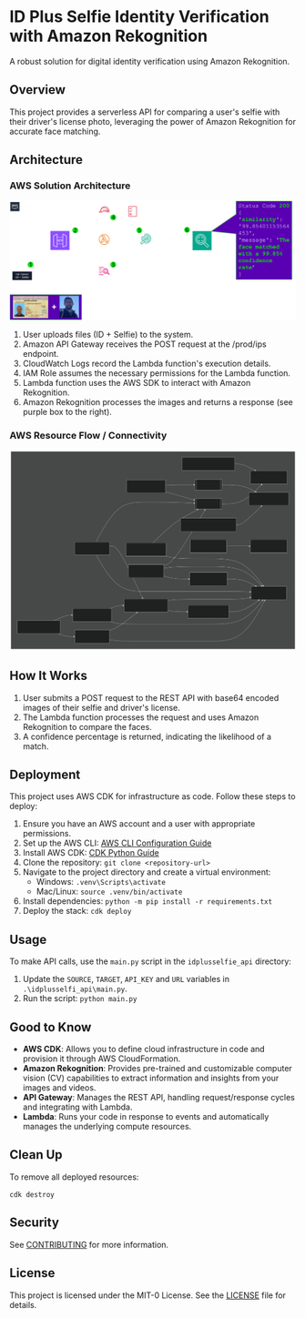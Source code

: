 # ID Plus Selfie Identity Verification with Amazon Rekognition

A robust solution for digital identity verification using Amazon Rekognition.

## Overview

This project provides a serverless API for comparing a user's selfie with their driver's license photo, leveraging the power of Amazon Rekognition for accurate face matching.

## Architecture

### AWS Solution Architecture
![Visual AWS Architecture](visual_diagram.png)
1. User uploads files (ID + Selfie) to the system.
2. Amazon API Gateway receives the POST request at the /prod/ips endpoint.
3. CloudWatch Logs record the Lambda function's execution details.
4. IAM Role assumes the necessary permissions for the Lambda function.
5. Lambda function uses the AWS SDK to interact with Amazon Rekognition.
6. Amazon Rekognition processes the images and returns a response (see purple box to the right).

### AWS Resource Flow / Connectivity
![Diagram](diagram_mermaid.svg)

## How It Works

1. User submits a POST request to the REST API with base64 encoded images of their selfie and driver's license.
2. The Lambda function processes the request and uses Amazon Rekognition to compare the faces.
3. A confidence percentage is returned, indicating the likelihood of a match.

## Deployment

This project uses AWS CDK for infrastructure as code. Follow these steps to deploy:

1. Ensure you have an AWS account and a user with appropriate permissions.
2. Set up the AWS CLI: [AWS CLI Configuration Guide](https://docs.aws.amazon.com/cli/latest/userguide/cli-chap-configure.html)
3. Install AWS CDK: [CDK Python Guide](https://docs.aws.amazon.com/cdk/v2/guide/work-with-cdk-python.html)
4. Clone the repository: `git clone <repository-url>`
5. Navigate to the project directory and create a virtual environment:
   - Windows: `.venv\Scripts\activate`
   - Mac/Linux: `source .venv/bin/activate`
6. Install dependencies: `python -m pip install -r requirements.txt`
7. Deploy the stack: `cdk deploy`

## Usage

To make API calls, use the `main.py` script in the `idplusselfie_api` directory:

1. Update the `SOURCE`, `TARGET`, `API_KEY` and `URL` variables in `.\idplusselfi_api\main.py`.
2. Run the script: `python main.py`

## Good to Know

- **AWS CDK**: Allows you to define cloud infrastructure in code and provision it through AWS CloudFormation.
- **Amazon Rekognition**: Provides pre-trained and customizable computer vision (CV) capabilities to extract information and insights from your images and videos.
- **API Gateway**: Manages the REST API, handling request/response cycles and integrating with Lambda.
- **Lambda**: Runs your code in response to events and automatically manages the underlying compute resources.

## Clean Up

To remove all deployed resources:

```
cdk destroy
```

## Security

See [CONTRIBUTING](CONTRIBUTING.md#security-issue-notifications) for more information.

## License

This project is licensed under the MIT-0 License. See the [LICENSE](LICENSE) file for details.